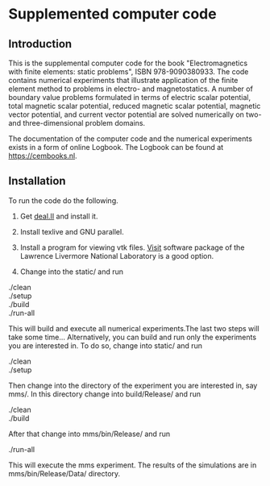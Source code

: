 <h1>Supplemented computer code</h1>

<h2> Introduction </h2>

This is the supplemental computer code for the book "Electromagnetics with
finite elements: static problems", ISBN 978-9090380933. The code contains
numerical experiments that illustrate application of the finite element
method to problems in electro- and magnetostatics. A number of boundary
value problems formulated in terms of electric scalar potential, total
magnetic scalar potential, reduced magnetic scalar potential, magnetic vector
potential, and current vector potential are solved numerically on two- and
three-dimensional problem domains.

The documentation of the computer code and the numerical experiments
exists in a form of online Logbook. The Logbook can be found at 
https://cembooks.nl.

<h2> Installation </h2>

To run the code do the following.

1) Get [deal.II](https://dealii.org) and install it.

2) Install texlive and GNU parallel.

3) Install a program for viewing vtk files. [Visit](https://visit.llnl.gov) 
software package of the Lawrence Livermore National Laboratory is a good option.

4) Change into the static/ and run

./clean  
./setup  
./build  
./run-all  

This will build and execute all numerical experiments.The last two steps will
take some time... Alternatively, you can build and run only the experiments you
are interested in. To do so, change into static/ and run

./clean  
./setup  

Then change into the directory of the experiment you are interested in, say
mms/. In this directory change into build/Release/ and run

./clean  
./build  

After that change into mms/bin/Release/ and run

./run-all  

This will execute the mms experiment. The results of the simulations are in
mms/bin/Release/Data/ directory.

